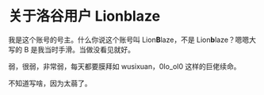 # 关于洛谷用户 Lionblaze

我是这个账号的号主。什么你说这个账号叫 Lion**B**laze，不是 Lion**b**laze？嗯嗯大写的 B 是我当时手滑。当做没看见就好。

弱，很弱，非常弱，每天都要膜拜如 wusixuan，0Io_oI0 这样的巨佬续命。

不知道写啥，因为太蒻了。
